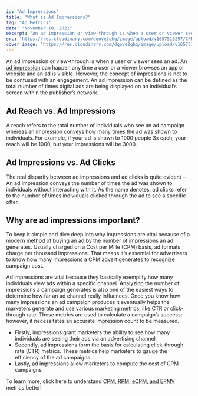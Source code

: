 ```yaml
---
id: "Ad Impressions"
title: "What is Ad Impressions?"
tag: "Ad Metrics"
date: "November 10, 2021"
excerpt: "An ad impression or view-through is when a user or viewer sees an ad. An ad impression can happen any time a user or a viewer browses an app or website and an ad is visible. However, the concept of impressions is not to be confused with an engagement. An ad impression can be defined as the total number of times digital ads are being displayed on an individual’s screen within the publisher’s network."
src: "https://res.cloudinary.com/dqove2qhg/image/upload/v1657518297/CPM%20Calculators/Frame_3_7_isqyah.svg"
cover_image: "https://res.cloudinary.com/dqove2qhg/image/upload/v1657518297/CPM%20Calculators/Frame_3_7_isqyah.svg"
---
```


An ad impression or view-through is when a user or viewer sees an ad. An [ad impression](https://support.google.com/adsense/answer/6157410?hl=en) can happen any time a user or a viewer browses an app or website and an ad is visible. However, the concept of impressions is not to be confused with an engagement. An ad impression can be defined as the total number of times digital ads are being displayed on an individual’s screen within the publisher’s network.

## Ad Reach vs. Ad Impressions

A reach refers to the total number of individuals who see an ad campaign whereas an impression conveys how many times the ad was shown to individuals. For example, if your ad is shown to 1000 people 3x each, your reach will be 1000, but your impressions will be 3000.

## Ad Impressions vs. Ad Clicks

The real disparity between ad impressions and ad clicks is quite evident – An ad impression conveys the number of times the ad was shown to individuals without interacting with it. As the name denotes, ad clicks refer to the number of times individuals clicked through the ad to see a specific offer.

## Why are ad impressions important?

To keep it simple and dive deep into why impressions are vital because of a modern method of buying an ad by the number of impressions an ad generates. Usually charged on a Cost per Mille (CPM) basis, ad formats charge per thousand impressions. That means it’s essential for advertisers to know how many impressions a CPM advert generates to recognize campaign cost.

Ad impressions are vital because they basically exemplify how many individuals view ads within a specific channel. Analyzing the number of impressions a campaign generates is also one of the easiest ways to determine how far an ad channel really influences. Once you know how many impressions an ad campaign produces it eventually helps the marketers generate and use various marketing metrics, like CTR or click-through rate. These metrics are used to calculate a campaign’s success; however, it necessitates an accurate impression count to be measured.

- Firstly, impressions grant marketers the ability to see how many individuals are seeing their ads via an advertising channel
- Secondly, ad impressions form the basis for calculating click-through rate (CTR) metrics. These metrics help marketers to gauge the efficiency of the ad campaigns
- Lastly, ad impressions allow marketers to compute the cost of CPM campaigns

To learn more, click here to understand [CPM, RPM, eCPM, and EPMV](https://www.adsparc.com/key-ad-metrics-simplified-for-dummies/) metrics better!
